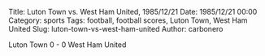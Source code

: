 Title: Luton Town vs. West Ham United, 1985/12/21
Date: 1985/12/21 00:00
Category: sports
Tags: football, football scores, Luton Town, West Ham United
Slug: luton-town-vs-west-ham-united
Author: carbonero


Luton Town 0 - 0 West Ham United
